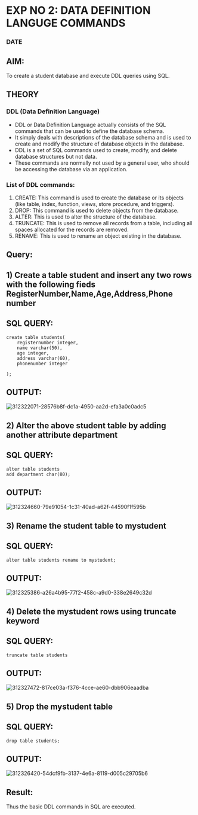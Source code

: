 # EXP NO 2: DATA DEFINITION LANGUGE COMMANDS 
### DATE
## AIM:
To create a student database and execute DDL queries using SQL.


## THEORY
### DDL (Data Definition Language)

* DDL or Data Definition Language actually consists of the SQL commands that can be used to define the database schema.
* It simply deals with descriptions of the database schema and is used to create and modify the structure of database objects in the database.
* DDL is a set of SQL commands used to create, modify, and delete database structures but not data.
* These commands are normally not used by a general user, who should be accessing the database via an application.

 
### List of DDL commands: 
1. CREATE: This command is used to create the database or its objects (like table, index, function, views, store procedure, and triggers).
2. DROP: This command is used to delete objects from the database.
3. ALTER: This is used to alter the structure of the database.
4. TRUNCATE: This is used to remove all records from a table, including all spaces allocated for the records are removed.
5. RENAME: This is used to rename an object existing in the database.

## Query:

## 1) Create a table student and insert any two rows with the following fieds RegisterNumber,Name,Age,Address,Phone number

## SQL QUERY:
```
create table students(
    registernumber integer,
    name varchar(50),
    age integer,
    address varchar(60),
    phonenumber integer
    
);
``` 
## OUTPUT:

![312322071-28576b8f-dc1a-4950-aa2d-efa3a0c0adc5](https://github.com/Yazhini-G/DBMS/assets/120244201/399cce5a-9317-444b-97be-6d3a4ef4a418)

## 2) Alter the above student table by adding another attribute department
## SQL QUERY:
```
alter table students
add department char(80);
 ```
## OUTPUT:

![312324660-79e91054-1c31-40ad-a62f-44590f1f595b](https://github.com/Yazhini-G/DBMS/assets/120244201/2dba4cb6-8a85-4a46-95a4-3acafcc33eaf)

## 3) Rename the student table to mystudent
## SQL QUERY:
```
alter table students rename to mystudent;

```
## OUTPUT:

![312325386-a26a4b95-77f2-458c-a9d0-338e2649c32d](https://github.com/Yazhini-G/DBMS/assets/120244201/6e458657-0feb-4b13-af70-9bccb08ed010)

## 4) Delete the mystudent rows using truncate keyword
## SQL QUERY:
```
truncate table students
```
## OUTPUT:

![312327472-817ce03a-f376-4cce-ae60-dbb906eaadba](https://github.com/Yazhini-G/DBMS/assets/120244201/2b3de822-3685-4775-aa7a-848d9c832dcc)

## 5) Drop the mystudent table
## SQL QUERY:
```
drop table students;
```
## OUTPUT:

![312326420-54dcf9fb-3137-4e6a-8119-d005c29705b6](https://github.com/Yazhini-G/DBMS/assets/120244201/0e66c61b-3159-442b-aff3-311a4ce0df73)

## Result:
Thus the basic DDL commands in SQL are executed. 


